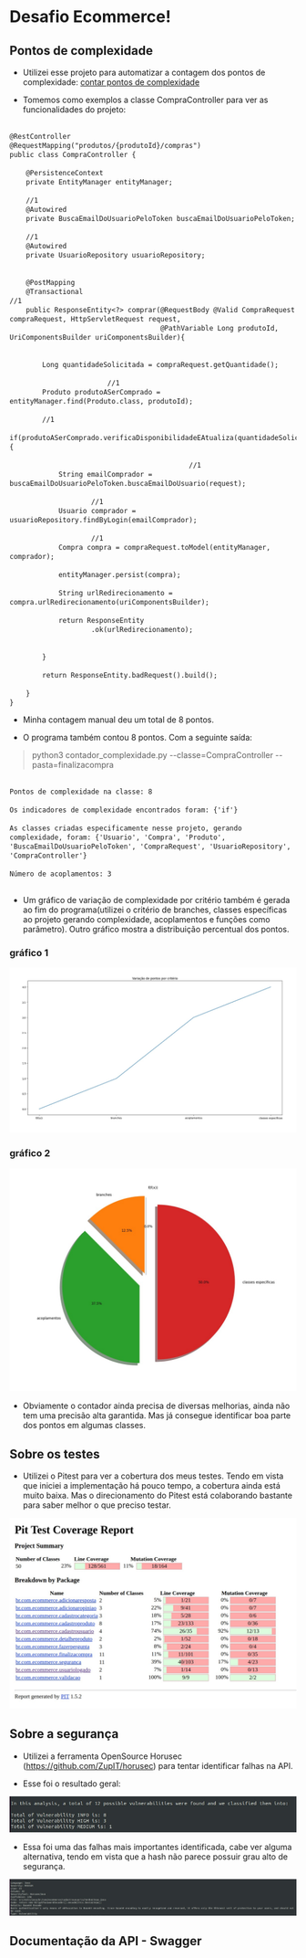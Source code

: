 # Desafio Ecommerce!

## Pontos de complexidade

- Utilizei esse projeto para automatizar a contagem dos pontos de complexidade: [contar pontos de complexidade](https://github.com/MarceloAmorim25/cdd-complexity-counter)


- Tomemos como exemplos a classe CompraController para ver as funcionalidades do projeto:

```

@RestController
@RequestMapping("produtos/{produtoId}/compras")
public class CompraController {

    @PersistenceContext
    private EntityManager entityManager;

    //1
    @Autowired
    private BuscaEmailDoUsuarioPeloToken buscaEmailDoUsuarioPeloToken;

    //1
    @Autowired
    private UsuarioRepository usuarioRepository;


    @PostMapping
    @Transactional                                                              //1
    public ResponseEntity<?> comprar(@RequestBody @Valid CompraRequest compraRequest, HttpServletRequest request,
                                     @PathVariable Long produtoId, UriComponentsBuilder uriComponentsBuilder){


        Long quantidadeSolicitada = compraRequest.getQuantidade();

                        //1                
        Produto produtoASerComprado = entityManager.find(Produto.class, produtoId);

        //1                                    
        if(produtoASerComprado.verificaDisponibilidadeEAtualiza(quantidadeSolicitada)){

                                            //1
            String emailComprador = buscaEmailDoUsuarioPeloToken.buscaEmailDoUsuario(request);

                    //1
            Usuario comprador = usuarioRepository.findByLogin(emailComprador);

                    //1
            Compra compra = compraRequest.toModel(entityManager, comprador);

            entityManager.persist(compra);
               
            String urlRedirecionamento = compra.urlRedirecionamento(uriComponentsBuilder);

            return ResponseEntity
                    .ok(urlRedirecionamento);


        }

        return ResponseEntity.badRequest().build();

    }
}

```

- Minha contagem manual deu um total de 8 pontos.

- O programa também contou 8 pontos. Com a seguinte saída:

> python3 contador_complexidade.py --classe=CompraController --pasta=finalizacompra

```

Pontos de complexidade na classe: 8

Os indicadores de complexidade encontrados foram: {'if'}

As classes criadas especificamente nesse projeto, gerando complexidade, foram: {'Usuario', 'Compra', 'Produto', 'BuscaEmailDoUsuarioPeloToken', 'CompraRequest', 'UsuarioRepository', 'CompraController'}

Número de acoplamentos: 3
    

```

- Um gráfico de variação de complexidade por critério também é gerada ao fim do programa(utilizei o critério de branches, classes específicas ao projeto gerando complexidade, acoplamentos e funções como parâmetro). Outro gráfico mostra a distribuição percentual dos pontos.

### gráfico 1

![](/readme-images/variacao_pontos.jpg)


### gráfico 2


![](/readme-images/grafico_pizza.jpg)


- Obviamente o contador ainda precisa de diversas melhorias, ainda não tem uma precisão alta garantida. Mas já consegue identificar boa parte dos pontos em algumas classes.



## Sobre os testes

- Utilizei o Pitest para ver a cobertura dos meus testes. Tendo em vista que iniciei a implementação há pouco tempo, a cobertura ainda está muito baixa. Mas o direcionamento do Pitest está colaborando bastante para saber melhor o que preciso testar.

![](/readme-images/coberturatestes.jpg)



## Sobre a segurança

- Utilizei a ferramenta OpenSource Horusec (https://github.com/ZupIT/horusec) para tentar identificar falhas na API.

- Esse foi o resultado geral: 

![](/readme-images/segurancageral.jpg)


- Essa foi uma das falhas mais importantes identificada, cabe ver alguma alternativa, tendo em vista que a hash não parece possuir grau alto de segurança.

![](/readme-images/possivelfalhaseguranca1.jpg)


## Documentação da API - Swagger